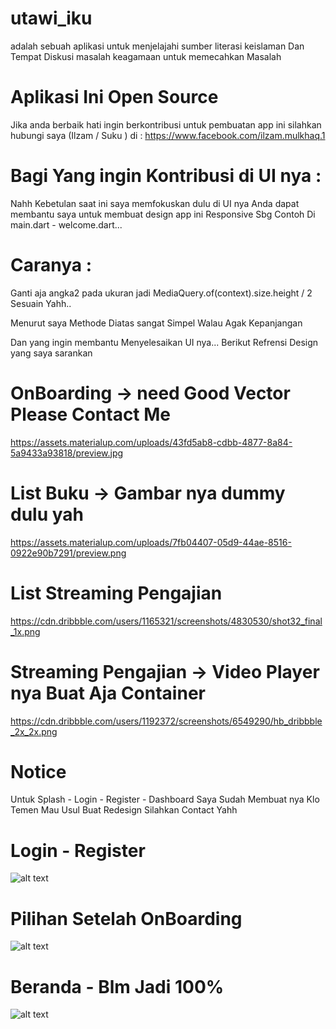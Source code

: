 # utawi_iku

adalah sebuah aplikasi untuk menjelajahi sumber literasi keislaman
Dan Tempat Diskusi masalah keagamaan untuk memecahkan Masalah

# Aplikasi Ini Open Source

Jika anda berbaik hati ingin berkontribusi untuk pembuatan app ini
silahkan hubungi saya (Ilzam / Suku ) di : https://www.facebook.com/ilzam.mulkhaq.1

# Bagi Yang ingin Kontribusi di UI nya : 

Nahh Kebetulan saat ini saya memfokuskan dulu di UI nya 
Anda dapat membantu saya untuk membuat design app ini Responsive
Sbg Contoh Di main.dart - welcome.dart... 

# Caranya : 
Ganti aja angka2 pada ukuran jadi MediaQuery.of(context).size.height / 2
Sesuain Yahh..

Menurut saya Methode Diatas sangat Simpel Walau Agak Kepanjangan

Dan yang ingin membantu Menyelesaikan UI nya...
Berikut Refrensi Design yang saya sarankan

# OnBoarding -> need Good Vector Please Contact Me
https://assets.materialup.com/uploads/43fd5ab8-cdbb-4877-8a84-5a9433a93818/preview.jpg

# List Buku -> Gambar nya dummy dulu yah
https://assets.materialup.com/uploads/7fb04407-05d9-44ae-8516-0922e90b7291/preview.png

# List Streaming Pengajian
https://cdn.dribbble.com/users/1165321/screenshots/4830530/shot32_final_1x.png

# Streaming Pengajian -> Video Player nya Buat Aja Container
https://cdn.dribbble.com/users/1192372/screenshots/6549290/hb_dribbble_2x_2x.png

# Notice

Untuk Splash - Login - Register - Dashboard Saya Sudah Membuat nya
Klo Temen Mau Usul Buat Redesign Silahkan Contact Yahh

# Login - Register
![alt text](https://scontent.fsub8-1.fna.fbcdn.net/v/t1.15752-9/64291500_890936684600792_8193585105730535424_n.png?_nc_cat=110&_nc_eui2=AeHRTxlZ3HM16ePbFSilNOGsMNi2KPS_myPSDwpit7cvWupZK57K2VowxW8vhlxzpEm9kT2PE4F2LoSbG5FZMEu87vEIiG-g58-QSGfNwUxCLg&_nc_ht=scontent.fsub8-1.fna&oh=3a2d07097d6226f029a7e7ef882142ad&oe=5DC60A21)

# Pilihan Setelah OnBoarding
![alt text](https://scontent.fsub8-1.fna.fbcdn.net/v/t1.15752-9/64320816_2043841169060920_6917787928269684736_n.png?_nc_cat=105&_nc_eui2=AeHlk564GaBK7DzdAG4wuc7_x03uY6TELGbW2esaJoA0ndeK-wiB4hp3r37cSuR-VTm5fYtfUWJCYSR9mBG78IrH6Aw93MVUhr-frRlFe4HRsg&_nc_ht=scontent.fsub8-1.fna&oh=0e23bfba16373aa2452c26f0573cc103&oe=5DC59DE5)

# Beranda - Blm Jadi 100%
![alt text](https://scontent.fsub8-1.fna.fbcdn.net/v/t1.15752-9/65296256_2440024682892760_1186114880181108736_n.png?_nc_cat=103&_nc_eui2=AeEm7sV1Vj24e95wPwksEzASZiGqfmTj787ZAt5WChvNWdnwWng8ymRWA5r9lDUwVQMy1O_1g51OZ5KgoKgCL1ZHzXyMTcIcuU3l8HZydaINQw&_nc_ht=scontent.fsub8-1.fna&oh=719217d22e7b8d25318bb9743d29ca8f&oe=5DBFF1A5)


